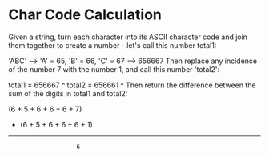 # Char Code Calculation

Given a string, turn each character into its ASCII character code and join them together to create a number - let's call this number total1:

'ABC' --> 'A' = 65, 'B' = 66, 'C' = 67 --> 656667
Then replace any incidence of the number 7 with the number 1, and call this number 'total2':

total1 = 656667
              ^
total2 = 656661
              ^
Then return the difference between the sum of the digits in total1 and total2:

  (6 + 5 + 6 + 6 + 6 + 7)
- (6 + 5 + 6 + 6 + 6 + 1)
-------------------------
                       6

